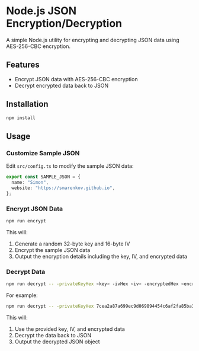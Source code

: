# Node.js JSON Encryption/Decryption

A simple Node.js utility for encrypting and decrypting JSON data using AES-256-CBC encryption.

## Features

- Encrypt JSON data with AES-256-CBC encryption
- Decrypt encrypted data back to JSON

## Installation

```bash
npm install
```

## Usage

### Customize Sample JSON

Edit `src/config.ts` to modify the sample JSON data:

```typescript
export const SAMPLE_JSON = {
  name: "Simon",
  website: "https://smarenkov.github.io",
};
```

### Encrypt JSON Data

```bash
npm run encrypt
```

This will:
1. Generate a random 32-byte key and 16-byte IV
2. Encrypt the sample JSON data
3. Output the encryption details including the key, IV, and encrypted data

### Decrypt Data

```bash
npm run decrypt -- -privateKeyHex <key> -ivHex <iv> -encryptedHex <encryptedData>
```

For example:
```bash
npm run decrypt -- -privateKeyHex 7cea2a87a699ec9d069894454c6af2fa85ba35430e94e81ef9df149a684aecb1 -ivHex 26e1e513bd134ab173d66f380710a279 -encryptedHex 48595446c4c79909526aa6195a5d5115e6623c6967a1fb34339d239ef5447f50958a81128c6d994510ead135938603e73db947f771e27c28a4d879f97da4fcf5
```

This will:
1. Use the provided key, IV, and encrypted data
2. Decrypt the data back to JSON
3. Output the decrypted JSON object